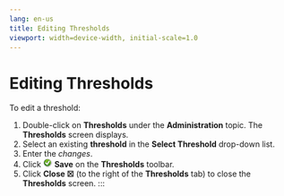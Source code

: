 ```yaml
---
lang: en-us
title: Editing Thresholds
viewport: width=device-width, initial-scale=1.0
---
```


#  Editing Thresholds

To edit a threshold:

1.  Double-click on **Thresholds** under the **Administration** topic.
    The **Thresholds** screen displays.
2.  Select an existing **threshold** in the **Select Threshold**
    drop-down list.
3.  Enter the *changes*.
4.  Click ![Save     icon](../../../Resources/Images/EM/EMsave.png "Save icon") **Save**
    on the **Thresholds** toolbar.
5.  Click **Close ☒** (to the right of the **Thresholds** tab) to close
    the **Thresholds** screen.
:::

 

